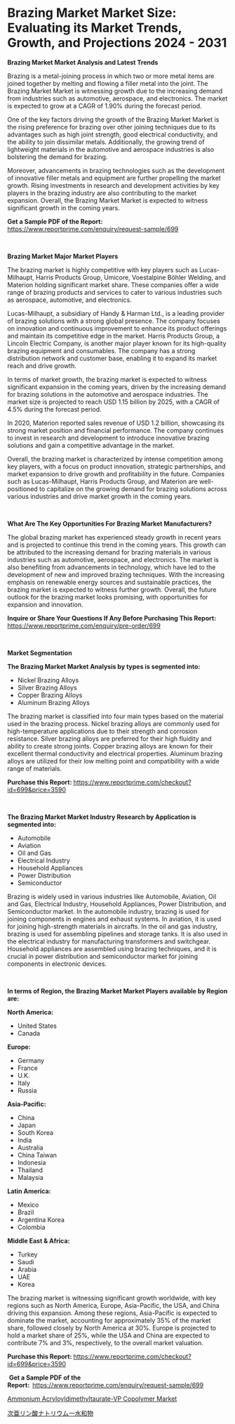 <p><h1>Brazing Market Market Size: Evaluating its Market Trends, Growth, and Projections 2024 - 2031</h1></p><p><strong>Brazing Market Market Analysis and Latest Trends</strong></p>
<p><p>Brazing is a metal-joining process in which two or more metal items are joined together by melting and flowing a filler metal into the joint. The Brazing Market Market is witnessing growth due to the increasing demand from industries such as automotive, aerospace, and electronics. The market is expected to grow at a CAGR of 1.90% during the forecast period.</p><p>One of the key factors driving the growth of the Brazing Market Market is the rising preference for brazing over other joining techniques due to its advantages such as high joint strength, good electrical conductivity, and the ability to join dissimilar metals. Additionally, the growing trend of lightweight materials in the automotive and aerospace industries is also bolstering the demand for brazing.</p><p>Moreover, advancements in brazing technologies such as the development of innovative filler metals and equipment are further propelling the market growth. Rising investments in research and development activities by key players in the brazing industry are also contributing to the market expansion. Overall, the Brazing Market Market is expected to witness significant growth in the coming years.</p></p>
<p><strong>Get a Sample PDF of the Report:&nbsp;</strong> <a href="https://www.reportprime.com/enquiry/request-sample/699">https://www.reportprime.com/enquiry/request-sample/699</a></p>
<p>&nbsp;</p>
<p><strong>Brazing Market Major Market Players</strong></p>
<p><p>The brazing market is highly competitive with key players such as Lucas-Milhaupt, Harris Products Group, Umicore, Voestalpine Böhler Welding, and Materion holding significant market share. These companies offer a wide range of brazing products and services to cater to various industries such as aerospace, automotive, and electronics.</p><p>Lucas-Milhaupt, a subsidiary of Handy & Harman Ltd., is a leading provider of brazing solutions with a strong global presence. The company focuses on innovation and continuous improvement to enhance its product offerings and maintain its competitive edge in the market. Harris Products Group, a Lincoln Electric Company, is another major player known for its high-quality brazing equipment and consumables. The company has a strong distribution network and customer base, enabling it to expand its market reach and drive growth.</p><p>In terms of market growth, the brazing market is expected to witness significant expansion in the coming years, driven by the increasing demand for brazing solutions in the automotive and aerospace industries. The market size is projected to reach USD 1.15 billion by 2025, with a CAGR of 4.5% during the forecast period.</p><p>In 2020, Materion reported sales revenue of USD 1.2 billion, showcasing its strong market position and financial performance. The company continues to invest in research and development to introduce innovative brazing solutions and gain a competitive advantage in the market.</p><p>Overall, the brazing market is characterized by intense competition among key players, with a focus on product innovation, strategic partnerships, and market expansion to drive growth and profitability in the future. Companies such as Lucas-Milhaupt, Harris Products Group, and Materion are well-positioned to capitalize on the growing demand for brazing solutions across various industries and drive market growth in the coming years.</p></p>
<p>&nbsp;</p>
<p><strong>What Are The Key Opportunities For Brazing Market Manufacturers?</strong></p>
<p><p>The global brazing market has experienced steady growth in recent years and is projected to continue this trend in the coming years. This growth can be attributed to the increasing demand for brazing materials in various industries such as automotive, aerospace, and electronics. The market is also benefiting from advancements in technology, which have led to the development of new and improved brazing techniques. With the increasing emphasis on renewable energy sources and sustainable practices, the brazing market is expected to witness further growth. Overall, the future outlook for the brazing market looks promising, with opportunities for expansion and innovation.</p></p>
<p><strong>Inquire or Share Your Questions If Any Before Purchasing This Report:</strong> <a href="https://www.reportprime.com/enquiry/pre-order/699">https://www.reportprime.com/enquiry/pre-order/699</a></p>
<p>&nbsp;</p>
<p><strong>Market Segmentation</strong></p>
<p><strong>The Brazing Market Market Analysis by types is segmented into:</strong></p>
<p><ul><li>Nickel Brazing Alloys</li><li>Silver Brazing Alloys</li><li>Copper Brazing Alloys</li><li>Aluminum Brazing Alloys</li></ul></p>
<p><p>The brazing market is classified into four main types based on the material used in the brazing process. Nickel brazing alloys are commonly used for high-temperature applications due to their strength and corrosion resistance. Silver brazing alloys are preferred for their high fluidity and ability to create strong joints. Copper brazing alloys are known for their excellent thermal conductivity and electrical properties. Aluminum brazing alloys are utilized for their low melting point and compatibility with a wide range of materials.</p></p>
<p><strong>Purchase this Report:&nbsp;</strong><a href="https://www.reportprime.com/checkout?id=699&price=3590">https://www.reportprime.com/checkout?id=699&price=3590</a></p>
<p>&nbsp;</p>
<p><strong>The Brazing Market Market Industry Research by Application is segmented into:</strong></p>
<p><ul><li>Automobile</li><li>Aviation</li><li>Oil and Gas</li><li>Electrical Industry</li><li>Household Appliances</li><li>Power Distribution</li><li>Semiconductor</li></ul></p>
<p><p>Brazing is widely used in various industries like Automobile, Aviation, Oil and Gas, Electrical Industry, Household Appliances, Power Distribution, and Semiconductor market. In the automobile industry, brazing is used for joining components in engines and exhaust systems. In aviation, it is used for joining high-strength materials in aircrafts. In the oil and gas industry, brazing is used for assembling pipelines and storage tanks. It is also used in the electrical industry for manufacturing transformers and switchgear. Household appliances are assembled using brazing techniques, and it is crucial in power distribution and semiconductor market for joining components in electronic devices.</p></p>
<p>&nbsp;</p>
<p><strong>In terms of Region, the Brazing Market Market Players available by Region are:</strong></p>
<p>
    <p> <strong> North America: </strong>
        <ul>
            <li>United States</li>
            <li>Canada</li>
        </ul>
        </p> 
    <p> <strong> Europe: </strong>
        <ul>
            <li>Germany</li>
            <li>France</li>
            <li>U.K.</li>
            <li>Italy</li>
            <li>Russia</li>
        </ul>
        </p> 
    <p> <strong> Asia-Pacific: </strong>
        <ul>
            <li>China</li>
            <li>Japan</li>
            <li>South Korea</li>
            <li>India</li>
            <li>Australia</li>
            <li>China Taiwan</li>
            <li>Indonesia</li>
            <li>Thailand</li>
            <li>Malaysia</li>
        </ul>
        </p> 
    <p> <strong> Latin America: </strong>
        <ul>
            <li>Mexico</li>
            <li>Brazil</li>
            <li>Argentina Korea</li>
            <li>Colombia</li>
        </ul>
        </p> 
    <p> <strong> Middle East & Africa: </strong>
        <ul>
            <li>Turkey</li>
            <li>Saudi</li>
            <li>Arabia</li>
            <li>UAE</li>
            <li>Korea</li>
        </ul>
    </p>
    </p>
<p><p>The brazing market is witnessing significant growth worldwide, with key regions such as North America, Europe, Asia-Pacific, the USA, and China driving this expansion. Among these regions, Asia-Pacific is expected to dominate the market, accounting for approximately 35% of the market share, followed closely by North America at 30%. Europe is projected to hold a market share of 25%, while the USA and China are expected to contribute 7% and 3%, respectively, to the overall market valuation.</p></p>
<p><strong>Purchase this Report: </strong><a href="https://www.reportprime.com/checkout?id=699&price=3590">https://www.reportprime.com/checkout?id=699&price=3590</a></p>
<p>&nbsp;<strong>Get a Sample PDF of the Report:&nbsp;&nbsp;</strong><a href="https://www.reportprime.com/enquiry/request-sample/699">https://www.reportprime.com/enquiry/request-sample/699</a></p>
<p><strong></strong></p>
<p><p><a href="https://github.com/JameTravis/Market-Research-Report-List-4/blob/main/ammonium-acryloyldimethyltaurate-vp-copolymer-market.md">Ammonium Acryloyldimethyltaurate-VP Copolymer Market</a></p><p><a href="https://github.com/mohamedbakry57/Market-Research-Report-List-3/blob/main/81928332612.md">次亜リン酸ナトリウム一水和物</a></p></p>